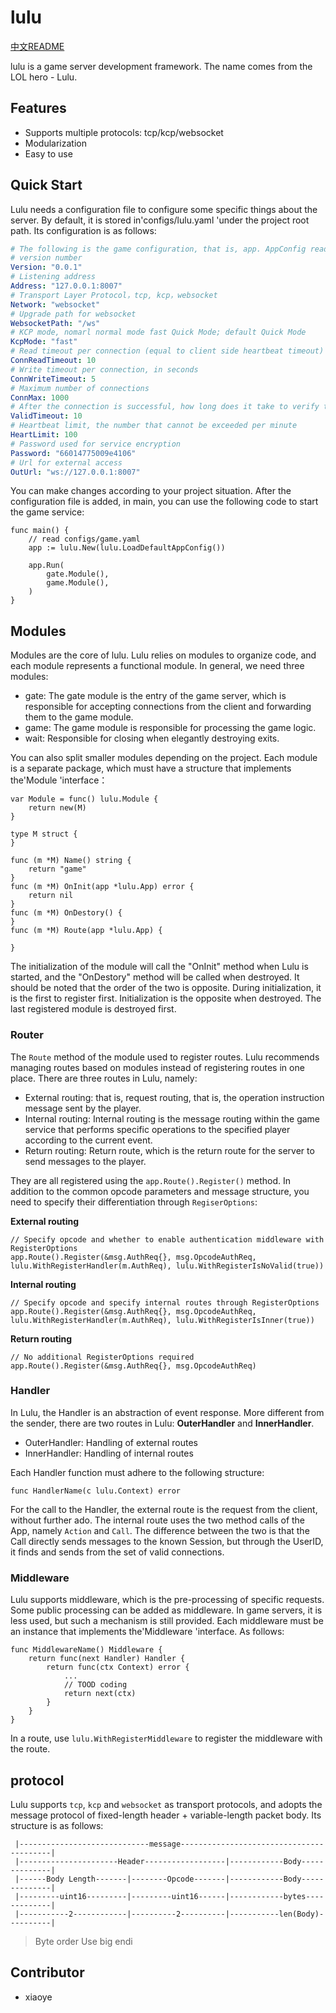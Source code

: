 # lulu

[中文README](./REAEMD_zh.md)

lulu is a game server development framework. The name comes from the LOL hero - Lulu.

## Features

* Supports multiple protocols: tcp/kcp/websocket
* Modularization
* Easy to use

## Quick Start

Lulu needs a configuration file to configure some specific things about the server. By default, it is stored in'configs/lulu.yaml 'under the project root path. Its configuration is as follows:

```yaml
# The following is the game configuration, that is, app. AppConfig read
# version number
Version: "0.0.1"
# Listening address
Address: "127.0.0.1:8007"
# Transport Layer Protocol，tcp, kcp，websocket
Network: "websocket"
# Upgrade path for websocket
WebsocketPath: "/ws"
# KCP mode, nomarl normal mode fast Quick Mode; default Quick Mode
KcpMode: "fast"
# Read timeout per connection (equal to client side heartbeat timeout) in seconds
ConnReadTimeout: 10
# Write timeout per connection, in seconds
ConnWriteTimeout: 5
# Maximum number of connections
ConnMax: 1000
# After the connection is successful, how long does it take to verify the identity, then it will be disconnected in seconds
ValidTimeout: 10
# Heartbeat limit, the number that cannot be exceeded per minute
HeartLimit: 100
# Password used for service encryption
Password: "66014775009e4106"
# Url for external access
OutUrl: "ws://127.0.0.1:8007"
```

You can make changes according to your project situation. After the configuration file is added, in main, you can use the following code to start the game service:

```golang
func main() {
	// read configs/game.yaml
	app := lulu.New(lulu.LoadDefaultAppConfig())

	app.Run(
		gate.Module(),
		game.Module(),
	)
}
```

## Modules

Modules are the core of lulu. Lulu relies on modules to organize code, and each module represents a functional module. In general, we need three modules:

- gate: The gate module is the entry of the game server, which is responsible for accepting connections from the client and forwarding them to the game module.
- game: The game module is responsible for processing the game logic.
- wait: Responsible for closing when elegantly destroying exits.

You can also split smaller modules depending on the project. Each module is a separate package, which must have a structure that implements the'Module 'interface：

```golang
var Module = func() lulu.Module {
	return new(M)
}

type M struct {
}

func (m *M) Name() string {
	return "game"
}
func (m *M) OnInit(app *lulu.App) error {
	return nil
}
func (m *M) OnDestory() {
}
func (m *M) Route(app *lulu.App) {

}
```

The initialization of the module will call the "OnInit" method when Lulu is started, and the "OnDestory" method will be called when destroyed. It should be noted that the order of the two is opposite. During initialization, it is the first to register first. Initialization is the opposite when destroyed. The last registered module is destroyed first.

### Router

The `Route` method of the module used to register routes. Lulu recommends managing routes based on modules instead of registering routes in one place. There are three routes in Lulu, namely:

- External routing: that is, request routing, that is, the operation instruction message sent by the player.
- Internal routing: Internal routing is the message routing within the game service that performs specific operations to the specified player according to the current event.
- Return routing: Return route, which is the return route for the server to send messages to the player.

They are all registered using the `app.Route().Register()` method. In addition to the common opcode parameters and message structure, you need to specify their differentiation through `RegiserOptions`:

**External routing**

```golang
// Specify opcode and whether to enable authentication middleware with RegisterOptions
app.Route().Register(&msg.AuthReq{}, msg.OpcodeAuthReq, lulu.WithRegisterHandler(m.AuthReq), lulu.WithRegisterIsNoValid(true))
```

**Internal routing**

```golang
// Specify opcode and specify internal routes through RegisterOptions
app.Route().Register(&msg.AuthReq{}, msg.OpcodeAuthReq, lulu.WithRegisterHandler(m.AuthReq), lulu.WithRegisterIsInner(true))
```

**Return routing**

```golang
// No additional RegisterOptions required
app.Route().Register(&msg.AuthReq{}, msg.OpcodeAuthReq)
```

### Handler

In Lulu, the Handler is an abstraction of event response. More different from the sender, there are two routes in Lulu: **OuterHandler** and **InnerHandler**.

- OuterHandler: Handling of external routes
- InnerHandler: Handling of internal routes

Each Handler function must adhere to the following structure:

```golang
func HandlerName(c lulu.Context) error
```

For the call to the Handler, the external route is the request from the client, without further ado. The internal route uses the two method calls of the App, namely `Action` and `Call`. The difference between the two is that the Call directly sends messages to the known Session, but through the UserID, it finds and sends from the set of valid connections.

### Middleware

Lulu supports middleware, which is the pre-processing of specific requests. Some public processing can be added as middleware. In game servers, it is less used, but such a mechanism is still provided. Each middleware must be an instance that implements the'Middleware 'interface. As follows:

```golang
func MiddlewareName() Middleware {
	return func(next Handler) Handler {
		return func(ctx Context) error {
			...
			// TOOD coding
			return next(ctx)
		}
	}
}
```

In a route, use `lulu.WithRegisterMiddleware` to register the middleware with the route.

## protocol

Lulu supports `tcp`, `kcp` and `websocket` as transport protocols, and adopts the message protocol of fixed-length header + variable-length packet body. Its structure is as follows:

```
 |-----------------------------message-----------------------------------------|
 |----------------------Header------------------|------------Body--------------|
 |------Body Length-------|--------Opcode-------|------------Body--------------|
 |---------uint16---------|---------uint16------|------------bytes-------------|
 |-----------2------------|----------2----------|-----------len(Body)----------|
```

> Byte order Use big endi

## Contributor

- xiaoye